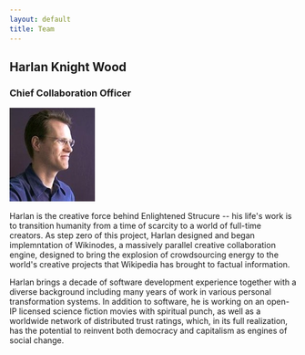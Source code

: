 ```yaml
---
layout: default
title: Team
---
```


## Harlan Knight Wood
### Chief Collaboration Officer
<img src="../IMG/harlan.jpg" class="bio" /> 
                                              
Harlan is the creative force behind Enlightened Strucure -- his life's work is to transition humanity from a time of scarcity to a world of full-time creators.  As step zero of this project, Harlan designed and began implemntation of Wikinodes, a massively parallel creative collaboration engine, designed to bring the explosion of crowdsourcing energy to the world's creative projects that Wikipedia has brought to factual information.

Harlan brings a decade of software development experience together with a diverse background including many years of work in various personal transformation systems.  In addition to software, he is working on an open-IP licensed science fiction movies with spiritual punch, as well as a worldwide network of distributed trust ratings, which, in its full realization, has the potential to reinvent both democracy and capitalism as engines of social change.

